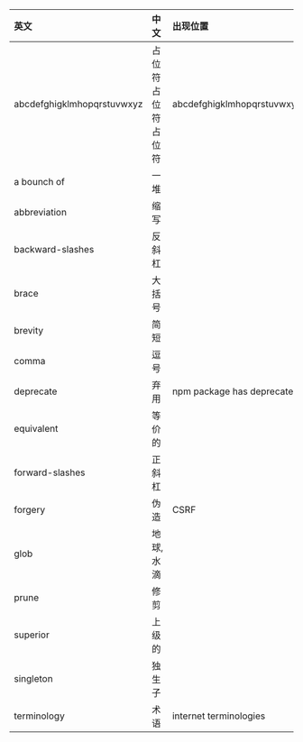 | 英文                       | 中文               | 出现位置                   |
| :------------------------- | :----------------- | :------------------------- |
| abcdefghigklmhopqrstuvwxyz | 占位符占位符占位符 | abcdefghigklmhopqrstuvwxyz |
| a bounch of                | 一堆               |                            |
| abbreviation               | 缩写               |                            |
| backward-slashes           | 反斜杠             |                            |
| brace                      | 大括号             |                            |
| brevity                    | 简短               |                            |
| comma                      | 逗号               |                            |
| deprecate                  | 弃用               | npm package has deprecate  |
| equivalent                 | 等价的             |                            |
| forward-slashes            | 正斜杠             |                            |
| forgery                    | 伪造               | CSRF                       |
| glob                       | 地球, 水滴         |                            |
| prune                      | 修剪               |                            |
| superior                   | 上级的             |                            |
| singleton                  | 独生子             |                            |
| terminology                | 术语               | internet terminologies     |
